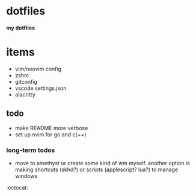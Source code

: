 # dotfiles
**my dotfiles**



# items
- vim/neovim config
- zshrc
- gitconfig
- vscode settings.json
- alacritty



## todo
- make README more verbose
- set up nvim for go and c(++)



### long-term todos
- move to amethyst or create some kind of wm myself. another option is making shortcuts (skhd?) or scripts (applescript? lua?) to manage windows


:octocat:
